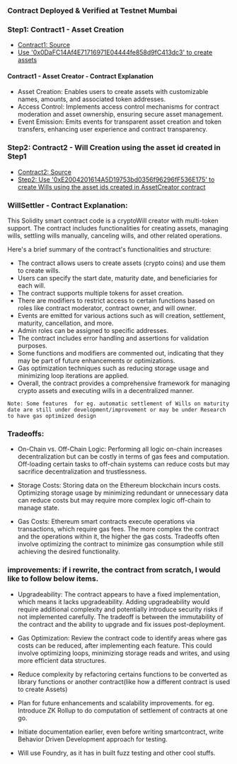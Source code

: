 ### Contract Deployed & Verified at Testnet Mumbai

### Step1: Contract1 - Asset Creation
- [Contract1: Source](https://github.com/BlockchainDeveloper009/defi_jul2_sol_hd_ts/blob/dev_NewWagmiIplementation/contracts/willSettler_withMultiToken_libraryMerge_2024jan28/AssetCreatorFactory_multiToken.sol)
- [ Use '0x0DaFC14Af4E71716971E04444fe858d9fC413dc3' to create assets](https://mumbai.polygonscan.com/address/0x0DaFC14Af4E71716971E04444fe858d9fC413dc3#code)

#### Contract1 - Asset Creator - Contract Explanation
- Asset Creation: Enables users to create assets with customizable names, amounts, and associated token addresses.
- Access Control: Implements access control mechanisms for contract moderation and asset ownership, ensuring secure asset management.
- Event Emission: Emits events for transparent asset creation and token transfers, enhancing user experience and contract transparency.

### Step2: Contract2 - Will Creation using the asset id created in Step1
- [Contract2: Source](https://github.com/BlockchainDeveloper009/defi_jul2_sol_hd_ts/blob/dev_NewWagmiIplementation/contracts/willSettler_withMultiToken_libraryMerge_2024jan28/WillsCreatorFactory_multiToken_AssetHandlingRemoved.sol)
- [Step2: Use '0xE2004201614A5D19753bd0356f96296fF536E175' to create Wills using the asset ids created in AssetCreator contract ](https://mumbai.polygonscan.com/address/0xE2004201614A5D19753bd0356f96296fF536E175#code)

### WillSettler - Contract Explanation:

This Solidity smart contract code is a cryptoWill creator with multi-token support. The contract includes functionalities for creating assets, managing wills, settling wills manually, canceling wills, and other related operations.

Here's a brief summary of the contract's functionalities and structure:

- The contract allows users to create assets (crypto coins) and use them to create wills.
- Users can specify the start date, maturity date, and beneficiaries for each will.
- The contract supports multiple tokens for asset creation.
- There are modifiers to restrict access to certain functions based on roles like 
   contract moderator,          contract owner, and will owner.
- Events are emitted for various actions such as will creation, settlement, maturity, cancellation, and more.
- Admin roles can be assigned to specific addresses.
- The contract includes error handling and assertions for validation purposes.
- Some functions and modifiers are commented out, indicating that they may be part of future enhancements     or  optimizations.
- Gas optimization techniques such as reducing storage usage and minimizing loop iterations are applied.
- Overall, the contract provides a comprehensive framework for managing crypto assets and executing wills in a decentralized manner.

```
Note: Some features  for eg. automatic settlement of Wills on maturity date are still under development/improvement or may be under Research to have gas optimized design

```

### Tradeoffs:
- On-Chain vs. Off-Chain Logic:   Performing all logic on-chain increases decentralization but can be costly in terms of gas fees and computation. Off-loading certain tasks to off-chain systems can reduce costs but may sacrifice decentralization and trustlessness.

- Storage Costs: Storing data on the Ethereum blockchain incurs costs. Optimizing storage usage by minimizing redundant or unnecessary data can reduce costs but may require more complex logic off-chain to manage state. 

- Gas Costs: Ethereum smart contracts execute operations via transactions, which require gas fees. The more complex the contract and the operations within it, the higher the gas costs. Tradeoffs often involve optimizing the contract to minimize gas consumption while still achieving the desired functionality.


### improvements: if i rewrite, the contract from scratch, I would like to follow below items.

- Upgradeability: The contract appears to have a fixed implementation, which means it lacks upgradeability. Adding upgradeability would require additional complexity and potentially introduce security risks if not implemented carefully. The tradeoff is between the immutability of the contract and the ability to upgrade and fix issues post-deployment.

- Gas Optimization: Review the contract code to identify areas where gas costs can be reduced, after implementing each feature. This could involve optimizing loops, minimizing storage reads and writes, and using more efficient data structures.

- Reduce complexity by refactoring certains functions to be converted as library functions or another contract(like how a different contract is used to create Assets)

- Plan for future enhancements and scalability improvements. for eg. Introduce ZK Rollup to do computation of settlement of contracts at one go.

- Initiate documentation earlier, even before writing smartcontract, write Behavior Driven Development approach for testing.

- Will use Foundry, as it has in built fuzz testing and other cool stuffs.


